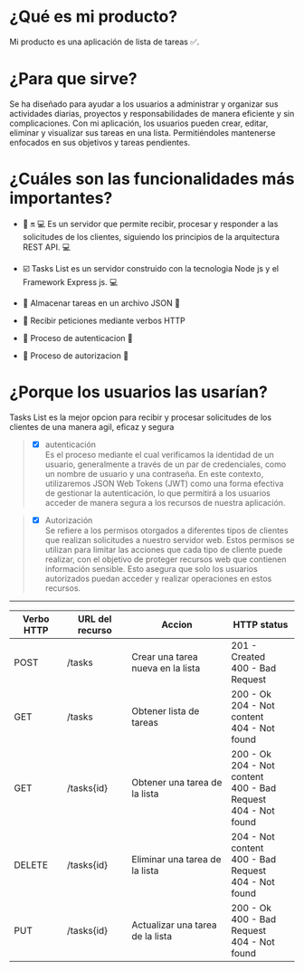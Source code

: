 # ¿Qué es mi producto?

Mi producto es una aplicación de lista de tareas ✅.

# ¿Para que sirve?

Se ha diseñado para ayudar a los usuarios a administrar y organizar sus actividades diarias, proyectos y responsabilidades de manera eficiente y sin complicaciones. Con mi aplicación, los usuarios pueden crear, editar, eliminar y visualizar sus tareas en una lista. Permitiéndoles mantenerse enfocados en sus objetivos y tareas pendientes.

# ¿Cuáles son las funcionalidades más importantes?

- :bust_in_silhouette: :on: :computer: Es un servidor que permite recibir, procesar y responder a las solicitudes de los clientes, siguiendo los principios de la arquitectura REST API. :computer:
- :ballot_box_with_check: Tasks List es un servidor construido con la tecnologia Node js y el Framework Express js. :computer:
- :open_file_folder: Almacenar tareas en un archivo JSON :bookmark_tabs:
- :repeat: Recibir peticiones mediante verbos HTTP

- :closed_lock_with_key: Proceso de autenticacion :key:
- :closed_lock_with_key: Proceso de autorizacion :key:

# ¿Porque los usuarios las usarían?

Tasks List es la mejor opcion para recibir y procesar solicitudes de los clientes de una manera agil, eficaz y segura

> - [x] autenticación <br>
> Es el proceso mediante el cual verificamos la identidad de un usuario, generalmente a través de un par de credenciales, como un nombre de usuario y una contraseña. En este contexto, utilizaremos JSON Web Tokens (JWT) como una forma efectiva de gestionar la autenticación, lo que permitirá a los usuarios acceder de manera segura a los recursos de nuestra aplicación.

> - [x] Autorización <br>
> Se refiere a los permisos otorgados a diferentes tipos de clientes que realizan solicitudes a nuestro servidor web. Estos permisos se utilizan para limitar las acciones que cada tipo de cliente puede realizar, con el objetivo de proteger recursos web que contienen información sensible. Esto asegura que solo los usuarios autorizados puedan acceder y realizar operaciones en estos recursos.

---

| Verbo HTTP | URL del recurso | Accion                            | HTTP status                                                                 |
| ---------- | --------------- | --------------------------------- | --------------------------------------------------------------------------- |
| POST       | /tasks          | Crear una tarea nueva en la lista | 201 - Created <br> 400 - Bad Request                                        |
| GET        | /tasks          | Obtener lista de tareas           | 200 - Ok <br> 204 - Not content <br> 404 - Not found                        |
| GET        | /tasks{id}      | Obtener una tarea de la lista     | 200 - Ok <br> 204 - Not content <br> 400 - Bad Request <br> 404 - Not found |
| DELETE     | /tasks{id}      | Eliminar una tarea de la lista    | 204 - Not content <br> 400 - Bad Request <br> 404 - Not found               |
| PUT        | /tasks{id}      | Actualizar una tarea de la lista  | 200 - Ok <br> 400 - Bad Request <br> 404 - Not found                        |
